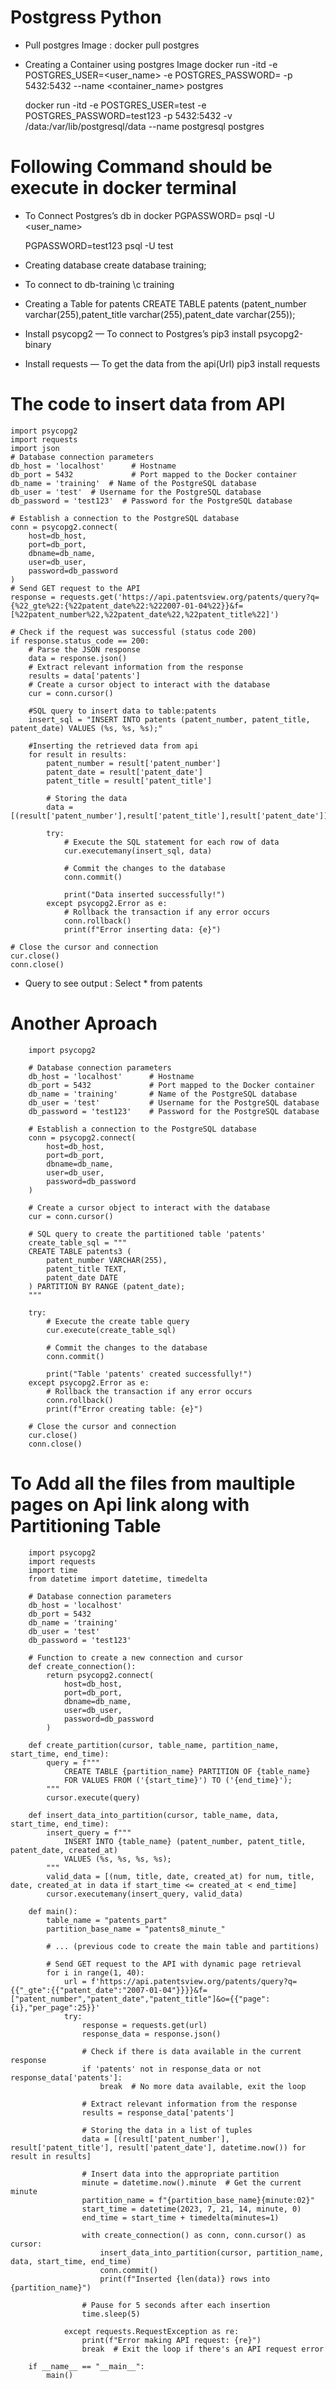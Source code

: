 # Postgress Python

* Pull postgres Image : docker pull postgres

* Creating a Container using postgres Image
    docker run -itd -e POSTGRES_USER=<user_name> -e POSTGRES_PASSWORD=<password> -p 5432:5432  --name <container_name> postgres

    docker run -itd -e POSTGRES_USER=test -e POSTGRES_PASSWORD=test123 -p 5432:5432 -v /data:/var/lib/postgresql/data --name postgresql postgres


# Following Command should be execute in docker terminal

* To Connect Postgres’s db in docker 
	PGPASSWORD=<password> psql -U <user_name>
	
	PGPASSWORD=test123 psql -U test

* Creating database
	create database training;
	
* To connect to db-training
	\c training
	
* Creating a Table for patents 
	CREATE TABLE patents (patent_number varchar(255),patent_title varchar(255),patent_date varchar(255));


* Install psycopg2  — To connect to Postgres’s
    pip3 install psycopg2-binary

* Install requests — To get the data from the api(Url)
    pip3 install requests 




# The code to insert data from API 

    import psycopg2
    import requests
    import json
    # Database connection parameters
    db_host = 'localhost'      # Hostname
    db_port = 5432             # Port mapped to the Docker container
    db_name = 'training'  # Name of the PostgreSQL database
    db_user = 'test'  # Username for the PostgreSQL database
    db_password = 'test123'  # Password for the PostgreSQL database

    # Establish a connection to the PostgreSQL database
    conn = psycopg2.connect(
        host=db_host,
        port=db_port,
        dbname=db_name,
        user=db_user,
        password=db_password
    )
    # Send GET request to the API
    response = requests.get('https://api.patentsview.org/patents/query?q={%22_gte%22:{%22patent_date%22:%222007-01-04%22}}&f=[%22patent_number%22,%22patent_date%22,%22patent_title%22]')

    # Check if the request was successful (status code 200)
    if response.status_code == 200:
        # Parse the JSON response
        data = response.json()
        # Extract relevant information from the response
        results = data['patents']
        # Create a cursor object to interact with the database
        cur = conn.cursor()

        #SQL query to insert data to table:patents
        insert_sql = "INSERT INTO patents (patent_number, patent_title, patent_date) VALUES (%s, %s, %s);"

        #Inserting the retrieved data from api
        for result in results:
            patent_number = result['patent_number']
            patent_date = result['patent_date']
            patent_title = result['patent_title']

            # Storing the data 
            data = [(result['patent_number'],result['patent_title'],result['patent_date'])]

            try:
                # Execute the SQL statement for each row of data
                cur.executemany(insert_sql, data)

                # Commit the changes to the database
                conn.commit()

                print("Data inserted successfully!")
            except psycopg2.Error as e:
                # Rollback the transaction if any error occurs
                conn.rollback()
                print(f"Error inserting data: {e}")

    # Close the cursor and connection
    cur.close()
    conn.close()



* Query to see output : Select * from patents




# Another Aproach

        import psycopg2
        
        # Database connection parameters
        db_host = 'localhost'      # Hostname
        db_port = 5432             # Port mapped to the Docker container
        db_name = 'training'       # Name of the PostgreSQL database
        db_user = 'test'           # Username for the PostgreSQL database
        db_password = 'test123'    # Password for the PostgreSQL database
        
        # Establish a connection to the PostgreSQL database
        conn = psycopg2.connect(
            host=db_host,
            port=db_port,
            dbname=db_name,
            user=db_user,
            password=db_password
        )
        
        # Create a cursor object to interact with the database
        cur = conn.cursor()
        
        # SQL query to create the partitioned table 'patents'
        create_table_sql = """
        CREATE TABLE patents3 (
            patent_number VARCHAR(255),
            patent_title TEXT,
            patent_date DATE
        ) PARTITION BY RANGE (patent_date);
        """
        
        try:
            # Execute the create table query
            cur.execute(create_table_sql)
        
            # Commit the changes to the database
            conn.commit()
        
            print("Table 'patents' created successfully!")
        except psycopg2.Error as e:
            # Rollback the transaction if any error occurs
            conn.rollback()
            print(f"Error creating table: {e}")
        
        # Close the cursor and connection
        cur.close()
        conn.close()



# To Add all the files from maultiple pages on Api link along with Partitioning Table 

        import psycopg2
        import requests
        import time
        from datetime import datetime, timedelta
        
        # Database connection parameters
        db_host = 'localhost'
        db_port = 5432
        db_name = 'training'
        db_user = 'test'
        db_password = 'test123'
        
        # Function to create a new connection and cursor
        def create_connection():
            return psycopg2.connect(
                host=db_host,
                port=db_port,
                dbname=db_name,
                user=db_user,
                password=db_password
            )
        
        def create_partition(cursor, table_name, partition_name, start_time, end_time):
            query = f"""
                CREATE TABLE {partition_name} PARTITION OF {table_name}
                FOR VALUES FROM ('{start_time}') TO ('{end_time}');
            """
            cursor.execute(query)
        
        def insert_data_into_partition(cursor, table_name, data, start_time, end_time):
            insert_query = f"""
                INSERT INTO {table_name} (patent_number, patent_title, patent_date, created_at)
                VALUES (%s, %s, %s, %s);
            """
            valid_data = [(num, title, date, created_at) for num, title, date, created_at in data if start_time <= created_at < end_time]
            cursor.executemany(insert_query, valid_data)
        
        def main():
            table_name = "patents_part"
            partition_base_name = "patents8_minute_"
        
            # ... (previous code to create the main table and partitions)
        
            # Send GET request to the API with dynamic page retrieval
            for i in range(1, 40):
                url = f'https://api.patentsview.org/patents/query?q={{"_gte":{{"patent_date":"2007-01-04"}}}}&f=["patent_number","patent_date","patent_title"]&o={{"page":{i},"per_page":25}}'
                try:
                    response = requests.get(url)
                    response_data = response.json()
        
                    # Check if there is data available in the current response
                    if 'patents' not in response_data or not response_data['patents']:
                        break  # No more data available, exit the loop
        
                    # Extract relevant information from the response
                    results = response_data['patents']
        
                    # Storing the data in a list of tuples
                    data = [(result['patent_number'], result['patent_title'], result['patent_date'], datetime.now()) for result in results]
        
                    # Insert data into the appropriate partition
                    minute = datetime.now().minute  # Get the current minute
                    partition_name = f"{partition_base_name}{minute:02}"
                    start_time = datetime(2023, 7, 21, 14, minute, 0)
                    end_time = start_time + timedelta(minutes=1)
        
                    with create_connection() as conn, conn.cursor() as cursor:
                        insert_data_into_partition(cursor, partition_name, data, start_time, end_time)
                        conn.commit()
                        print(f"Inserted {len(data)} rows into {partition_name}")
        
                    # Pause for 5 seconds after each insertion
                    time.sleep(5)
        
                except requests.RequestException as re:
                    print(f"Error making API request: {re}")
                    break  # Exit the loop if there's an API request error
        
        if __name__ == "__main__":
            main()


